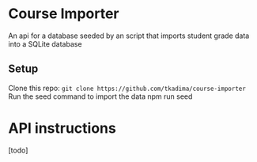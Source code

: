 # Course Importer

An api for a database seeded by an script that imports student grade data into a SQLite database

## Setup

Clone this repo:
`git clone https://github.com/tkadima/course-importer`
Run the seed command to import the data
npm run seed

# API instructions

[todo]
